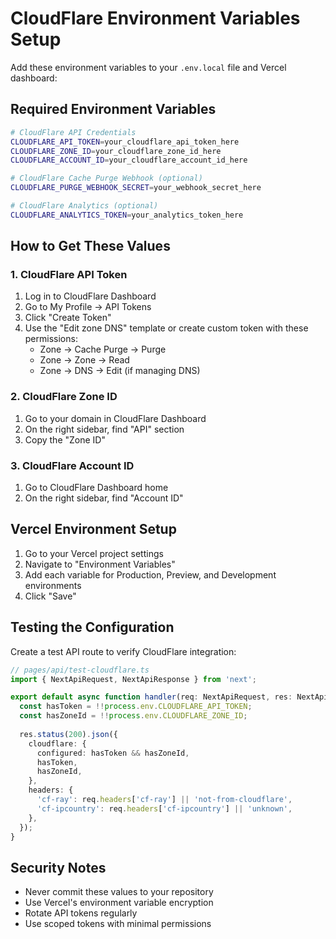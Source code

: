 # CloudFlare Environment Variables Setup

Add these environment variables to your `.env.local` file and Vercel dashboard:

## Required Environment Variables

```bash
# CloudFlare API Credentials
CLOUDFLARE_API_TOKEN=your_cloudflare_api_token_here
CLOUDFLARE_ZONE_ID=your_cloudflare_zone_id_here
CLOUDFLARE_ACCOUNT_ID=your_cloudflare_account_id_here

# CloudFlare Cache Purge Webhook (optional)
CLOUDFLARE_PURGE_WEBHOOK_SECRET=your_webhook_secret_here

# CloudFlare Analytics (optional)
CLOUDFLARE_ANALYTICS_TOKEN=your_analytics_token_here
```

## How to Get These Values

### 1. CloudFlare API Token

1. Log in to CloudFlare Dashboard
2. Go to My Profile → API Tokens
3. Click "Create Token"
4. Use the "Edit zone DNS" template or create custom token with these permissions:
   - Zone → Cache Purge → Purge
   - Zone → Zone → Read
   - Zone → DNS → Edit (if managing DNS)

### 2. CloudFlare Zone ID

1. Go to your domain in CloudFlare Dashboard
2. On the right sidebar, find "API" section
3. Copy the "Zone ID"

### 3. CloudFlare Account ID

1. Go to CloudFlare Dashboard home
2. On the right sidebar, find "Account ID"

## Vercel Environment Setup

1. Go to your Vercel project settings
2. Navigate to "Environment Variables"
3. Add each variable for Production, Preview, and Development environments
4. Click "Save"

## Testing the Configuration

Create a test API route to verify CloudFlare integration:

```typescript
// pages/api/test-cloudflare.ts
import { NextApiRequest, NextApiResponse } from 'next';

export default async function handler(req: NextApiRequest, res: NextApiResponse) {
  const hasToken = !!process.env.CLOUDFLARE_API_TOKEN;
  const hasZoneId = !!process.env.CLOUDFLARE_ZONE_ID;
  
  res.status(200).json({
    cloudflare: {
      configured: hasToken && hasZoneId,
      hasToken,
      hasZoneId,
    },
    headers: {
      'cf-ray': req.headers['cf-ray'] || 'not-from-cloudflare',
      'cf-ipcountry': req.headers['cf-ipcountry'] || 'unknown',
    },
  });
}
```

## Security Notes

- Never commit these values to your repository
- Use Vercel's environment variable encryption
- Rotate API tokens regularly
- Use scoped tokens with minimal permissions
